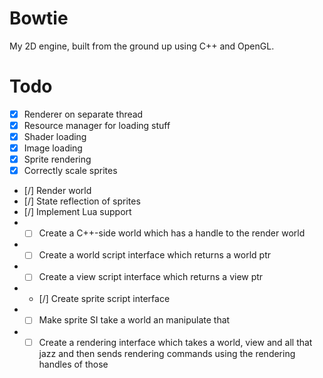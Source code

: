 Bowtie
======

My 2D engine, built from the ground up using C++ and OpenGL.

Todo
======

* [x] Renderer on separate thread
* [x] Resource manager for loading stuff
* [x] Shader loading
* [x] Image loading
* [x] Sprite rendering
* [x] Correctly scale sprites
* [/] Render world
* [/] State reflection of sprites
* [/] Implement Lua support
* - [ ] Create a C++-side world which has a handle to the render world
* - [ ] Create a world script interface which returns a world ptr
* - [ ] Create a view script interface which returns a view ptr
* - [/] Create sprite script interface
* - [ ] Make sprite SI take a world an manipulate that
* - [ ] Create a rendering interface which takes a world, view and all that jazz and then sends rendering commands using the rendering handles of those